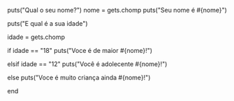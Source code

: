 puts("Qual o seu nome?")
nome = gets.chomp
puts("Seu nome é #{nome}")

puts("E qual é a sua idade")

idade = gets.chomp

if idade == "18"
    puts("Voce é de maior #{nome}!")
    
elsif idade == "12"
    puts("Você é adolecente #{nome}!")
    
else 
    puts("Voce é muito criança ainda #{nome}!")

end
